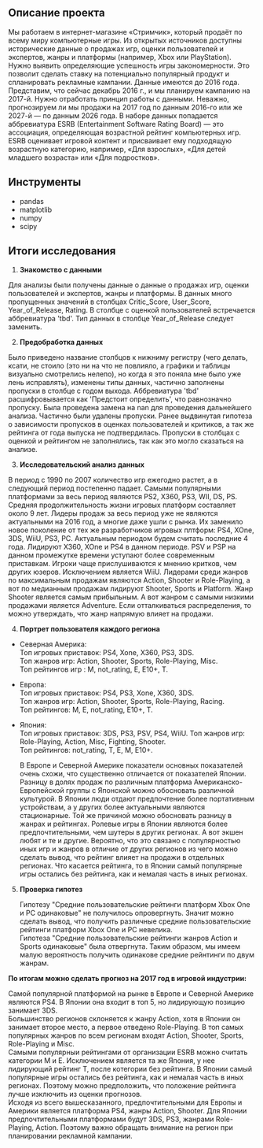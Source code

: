 ## Описание проекта  

Мы работаем в интернет-магазине «Стримчик», который продаёт по всему миру компьютерные игры. Из открытых источников доступны исторические данные о продажах игр, оценки пользователей и экспертов, жанры и платформы (например, Xbox или PlayStation). Нужно выявить определяющие успешность игры закономерности. Это позволит сделать ставку на потенциально популярный продукт и спланировать рекламные кампании.
Данные имеются до 2016 года. Представим, что сейчас декабрь 2016 г., и мы планируем кампанию на 2017-й. Нужно отработать принцип работы с данными. Неважно, прогнозируем ли мы продажи на 2017 год по данным 2016-го или же 2027-й — по данным 2026 года.
В наборе данных попадается аббревиатура ESRB (Entertainment Software Rating Board) — это ассоциация, определяющая возрастной рейтинг компьютерных игр. ESRB оценивает игровой контент и присваивает ему подходящую возрастную категорию, например, «Для взрослых», «Для детей младшего возраста» или «Для подростков».

## Инструменты
- pandas
- matplotlib
- numpy
- scipy

## Итоги исследования

1. **Знакомство с данными**  

  Для анализы были получены данные о данные о продажах игр, оценки пользователей и экспертов, жанры и платформы. 
  В данных много пропущенных значений в столбцах Critic_Score, User_Score, Year_of_Release, Rating.   В столбце с оценкой пользователей встречается аббревиатура 'tbd'. Тип данных в столбце Year_of_Release следует заменить.      
  
  
2. **Предобработка данных**   

  Было приведено название столбцов к нижниму регистру (чего делать, ксати, не стоило (это ни на что не повлияло, а графики и таблицы визуально смотрелись нелепо), но когда я это поняла мне было уже лень исправлять), изменены типы данных, частично заполнены пропуски в столбце с годом выхода.
  Аббревиатура 'tbd' расшифровывается как 'Предстоит определить', что равнозначно пропуску. Была проведена замена на nan для проведения дальнейшего анализа. 
  Частично были удалены пропуски.
  Ранее выдвинутая гипотеза о зависимости пропусков в оценках пользователей и критиков, а так же рейтинга от года выпуска не подтвердилась. Пропуски в столбцах с оценкой и рейтингом не заполнялись, так как это могло сказаться на анализе.   
  
  
3. **Исследовательский анализ данных**    

  В период с 1990 по 2007 количество игр ежегодно растет, а в следующий период постепенно падает.
  Cамыми популярными платформами за весь период являются PS2, X360, PS3, WII, DS, PS.
  Средняя продолжительность жизни игровых платформ составляет около 9 лет.
  Лидеры продаж за весь период уже не являются актуальными на 2016 год, а многие даже ушли с рынка. Их заменило новое поколение от тех же разработчиков игровых плтформ: PS4, XOne, 3DS, WiiU, PS3, PC.
  Актуальным периодом будем считать последние 4 года.
  Лидируют X360, XOne и PS4 в данном периоде.
  PSV и PSP на данном промежутке времени уступают более современным приставкам.
  Игроки чаще прислушиваются к мнению критков, чем других юзеров. Исключением является WiiU. 
  Лидерами среди жанров по максимальным продажам являются Action, Shooter и Role-Playing, а вот по медианным продажам лидируют Shooter, Sports и Platform. Жанр Shooter является самым прибыльным. А вот жанром с самыми низкими продажами является Adventure. Если отталкиваться распределения, то можно утверждать, что жанр напрямую влияет на продажи.    
  
  
4. **Портрет пользователя каждого региона**  

- Северная Америка:   
    Топ игровых приставок: PS4, Xone, X360, PS3, 3DS.  
    Топ жанров игр: Action, Shooter, Sports, Role-Playing, Misc.  
    Топ рейтингов игр : M, not_rating, E, E10+, T.  
      
- Европа:  
    Топ игровых приставок: PS4, PS3, Xone, X360, 3DS.   
    Топ жанров игр: Action, Shooter, Sports, Role-Playing, Racing.  
    Топ рейтингов: M, E, not_rating, E10+, T.   
    
- Япония:  
    Топ игровых приставок: 3DS, PS3, PSV, PS4, WiiU. 
    Топ жанров игр: Role-Playing, Action, Misc, Fighting, Shooter.  
    Топ рейтингов: not_rating, T, E, M, E10+.  
    
    В Европе и Северной Америке показатели основных показателей очень схожи, что существенно отличается от показателей Японии. Разницу в долях продаж по различным платформа Американско-Европейской группы с Японской можно обосновать различной культурой. В Японии люди отдают предпочтение более портативным устройствам, а у других более актуальными являются стационарные. Той же причиной можно обосновать разницу в жанрах и рейтингах. Ролевые игры в Японии являются более предпочтительными, чем шутеры в других регионах. А вот экшен любят и те и другие. Вероятно, что это связано с популярностью иных игр и жанров в отличие от других регионов из чего можно сделать вывод, что рейтинг влияет на продажи в отдельных регионах. Что касается рейтинга, то в Японии самый популярные игры остались без рейтинга, как и немалая часть в иных регионах.
    
5. **Проверка гипотез**  

    Гипотезу "Средние пользовательские рейтинги платформ Xbox One и PC одинаковые" не получилось опровергнуть. Значит можно сделать вывод, что получить различные средние пользовательские рейтинги платформ Xbox One и PC невелика.  
    Гипотеза "Средние пользовательские рейтинги жанров Action и Sports одинаковые" была отвергнута. Таким образом, мы имеем малую вероятность получить одинакове средние рейнтинги по двум жанрам. 

**По итогам можно сделать прогноз на 2017 год в игровой индустрии:**

  Самой популярной платформой на рынке в Европе и Северной Америке являются PS4. В Японии она входит в топ 5, но лидирующую позицию занимает 3DS.  
  Большинство регионов склоняется к жанру Action, хотя в Японии он занимает второе место, а первое отведено Role-Playing. В топ самых популярных жанров по всем регионам входят Action, Shooter, Sports, Role-Playing и Misc.  
  Самыми популярныи рейтингами от организации ESRB можно считать категории M и E. Исключением является та же Япония, у нее лидирующий рейтинг T, после котегории без рейтинга. В Японии самый популярные игры остались без рейтинга, как и немалая часть в иных регионах. Поэтому можно предположить, что положение рейтинга лучше изключить из оценки прогнозов.  
  Исходя из всего вышесказанного, предпочтительными для Европы и Америки является платформа PS4, жанры Action, Shooter. Для Японии предпочтительными платформами будут 3DS, PS3, жанрами Role-Playing, Action. Поэтому важно обращать внимание на регион при планировании рекламной кампании. 
